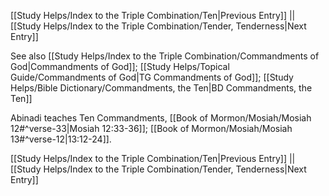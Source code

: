 [[Study Helps/Index to the Triple Combination/Ten|Previous Entry]]  ||  [[Study Helps/Index to the Triple Combination/Tender, Tenderness|Next Entry]]

 See also [[Study Helps/Index to the Triple Combination/Commandments of God|Commandments of God]]; [[Study Helps/Topical Guide/Commandments of God|TG Commandments of God]]; [[Study Helps/Bible Dictionary/Commandments, the Ten|BD Commandments, the Ten]]

 Abinadi teaches Ten Commandments, [[Book of Mormon/Mosiah/Mosiah 12#^verse-33|Mosiah 12:33-36]]; [[Book of Mormon/Mosiah/Mosiah 13#^verse-12|13:12-24]].

[[Study Helps/Index to the Triple Combination/Ten|Previous Entry]]  ||  [[Study Helps/Index to the Triple Combination/Tender, Tenderness|Next Entry]]